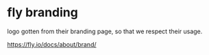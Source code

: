# fly branding

logo gotten from their branding page, so that we respect their usage.

https://fly.io/docs/about/brand/
